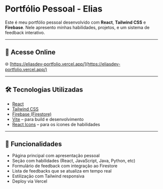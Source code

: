 # Portfólio Pessoal - Elias

Este é meu portfólio pessoal desenvolvido com **React**, **Tailwind CSS** e **Firebase**. Nele apresento minhas habilidades, projetos, e um sistema de feedback interativo.

---

## 🔗 Acesse Online

🌐 [https://eliasdev-portfolio.vercel.app/](https://eliasdev-portfolio.vercel.app/)

---

## 🛠️ Tecnologias Utilizadas

- [React](https://reactjs.org/)
- [Tailwind CSS](https://tailwindcss.com/)
- [Firebase (Firestore)](https://firebase.google.com/)
- [Vite](https://vitejs.dev/) – para build e desenvolvimento
- [React Icons](https://react-icons.github.io/react-icons/) – para os ícones de habilidades

---

## 📂 Funcionalidades

- Página principal com apresentação pessoal
- Seção com habilidades (React, JavaScript, Java, Python, etc)
- Formulário de feedback com integração ao Firestore
- Lista de feedbacks que se atualiza em tempo real
- Estilização com Tailwind responsiva
- Deploy via Vercel



